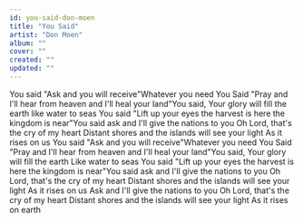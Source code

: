 ```yaml
---
id: you-said-don-moen
title: "You Said"
artist: "Don Moen"
album: ""
cover: ""
created: ""
updated: ""
---
```


You said "Ask and you will receive"Whatever you need
You Said "Pray and I'll hear from heaven and I'll heal your land"You said, Your glory will fill the earth like water to seas
You said "Lift up your eyes the harvest is here the kingdom is near"You said ask and I'll give the nations to you
Oh Lord, that's the cry of my heart
Distant shores and the islands will see your light
As it rises on us
You said "Ask and you will receive"Whatever you need
You Said "Pray and I'll hear from heaven and I'll heal your land"You said, Your glory will fill the earth
Like water to seas
You said "Lift up your eyes the harvest is here the kingdom is near"You said ask and I'll give the nations to you
Oh Lord, that's the cry of my heart
Distant shores and the islands will see your light
As it rises on us
Ask and I'll give the nations to you
Oh Lord, that's the cry of my heart
Distant shores and the islands will see your light
As it rises on earth